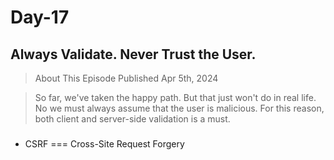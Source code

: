 # Day-17

## Always Validate. Never Trust the User.

> About This Episode
> Published Apr 5th, 2024

> So far, we've taken the happy path. But that just won't do in real life. No we must always assume that the user is malicious. For this reason, both client and server-side validation is a must.

###

-   CSRF === Cross-Site Request Forgery
